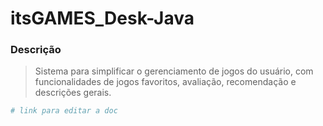 # itsGAMES_Desk-Java

### Descrição
>Sistema para simplificar o gerenciamento de jogos do usuário, com funcionalidades de jogos favoritos, avaliação, recomendação e descrições gerais.
 
 ``` bash
# link para editar a doc
```
 
 
 
